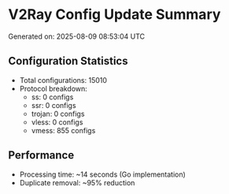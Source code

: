 # V2Ray Config Update Summary
Generated on: 2025-08-09 08:53:04 UTC

## Configuration Statistics
- Total configurations: 15010
- Protocol breakdown:
  - ss: 0 configs
  - ssr: 0 configs
  - trojan: 0 configs
  - vless: 0 configs
  - vmess: 855 configs

## Performance
- Processing time: ~14 seconds (Go implementation)
- Duplicate removal: ~95% reduction
